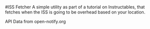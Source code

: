 #ISS Fetcher
A simple utility as part of a tutorial on Instructables, that fetches when the ISS is going to be overhead based on your location.

API Data from open-notify.org